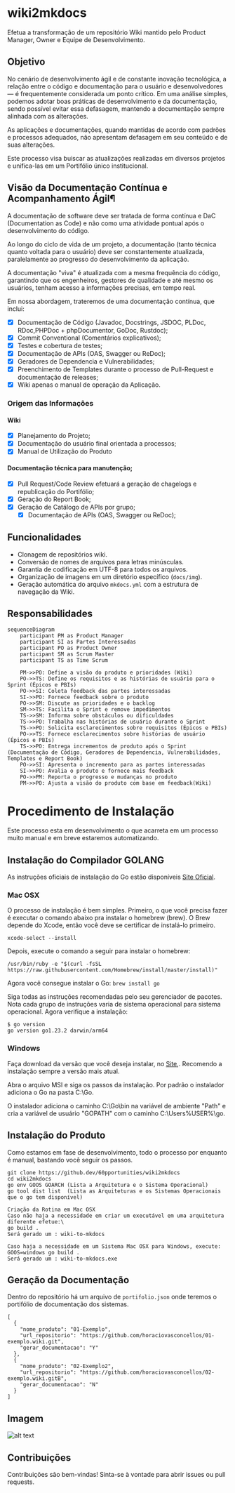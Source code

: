 # wiki2mkdocs
Efetua a transformação de um repositório Wiki mantido pelo Product Manager, Owner e Equipe de Desenvolvimento.

## Objetivo
No cenário de desenvolvimento ágil e de constante inovação tecnológica, a relação entre o código e documentação para o usuário e desenvolvedores — é frequentemente considerada um ponto crítico. Em uma análise simples, podemos adotar boas práticas de desenvolvimento e da documentação, sendo possível evitar essa defasagem, mantendo a documentação sempre alinhada com as alterações.

As aplicações e documentações, quando mantidas de acordo com padrões e processos adequados, não apresentam defasagem em seu conteúdo e de suas alterações.

Este processo visa buiscar as atualizações realizadas em diversos projetos e unifica-las em um Portifólio único institucional.

## Visão da Documentação Contínua e Acompanhamento Ágil¶
A documentação de software deve ser tratada de forma contínua e DaC (Documentation as Code) e não como uma atividade pontual após o desenvolvimento do código.

Ao longo do ciclo de vida de um projeto, a documentação (tanto técnica quanto voltada para o usuário) deve ser constantemente atualizada, paralelamente ao progresso do desenvolvimento da aplicação.

A documentação "viva" é atualizada com a mesma frequência do código, garantindo que os engenheiros, gestores de qualidade e até mesmo os usuários, tenham acesso a informações precisas, em tempo real.

Em nossa abordagem, trateremos de uma documentação contínua, que inclui:

- [x] Documentação de Código (Javadoc, Docstrings, JSDOC, PLDoc, RDoc,PHPDoc + phpDocumentor, GoDoc, Rustdoc);
- [x] Commit Conventional (Comentários explicativos);
- [x] Testes e cobertura de testes;
- [x] Documentação de APIs (OAS, Swagger ou ReDoc);
- [x] Geradores de Dependencia e Vulnerabilidades;
- [x] Preenchimento de Templates durante o processo de Pull-Request e documentação de releases;
- [x] Wiki apenas o manual de operação da Aplicação.

### Origem das Informações

#### Wiki
- [x] Planejamento do Projeto;
- [x] Documentação do usuário final orientada a processos;
- [x] Manual de Utilização do Produto

#### Documentação técnica para manutenção;
- [x] Pull Request/Code Review efetuará a geração de chagelogs e republicação do Portifólio;
- [x] Geração do Report Book;
- [x] Geração de Catálogo de APIs por grupo;
   - [x] Documentação de APIs (OAS, Swagger ou ReDoc);

## Funcionalidades
- Clonagem de repositórios wiki.
- Conversão de nomes de arquivos para letras minúsculas.
- Garantia de codificação em UTF-8 para todos os arquivos.
- Organização de imagens em um diretório específico (`docs/img`).
- Geração automática do arquivo `mkdocs.yml` com a estrutura de navegação da Wiki.

## Responsabilidades

```mermaid
sequenceDiagram
    participant PM as Product Manager
    participant SI as Partes Interessadas
    participant PO as Product Owner
    participant SM as Scrum Master
    participant TS as Time Scrum

    PM->>PO: Define a visão do produto e prioridades (Wiki)
    PO->>TS: Define os requisitos e as histórias de usuário para o Sprint (Épicos e PBIs)
    PO->>SI: Coleta feedback das partes interessadas
    SI->>PO: Fornece feedback sobre o produto
    PO->>SM: Discute as prioridades e o backlog
    SM->>TS: Facilita o Sprint e remove impedimentos
    TS->>SM: Informa sobre obstáculos ou dificuldades
    TS->>PO: Trabalha nas histórias de usuário durante o Sprint
    TS->>PO: Solicita esclarecimentos sobre requisitos (Épicos e PBIs)
    PO->>TS: Fornece esclarecimentos sobre histórias de usuário (Épicos e PBIs)
    TS->>PO: Entrega incrementos de produto após o Sprint (Documentação de Código, Geradores de Dependencia, Vulnerabilidades, Templates e Report Book)
    PO->>SI: Apresenta o incremento para as partes interessadas
    SI->>PO: Avalia o produto e fornece mais feedback
    PO->>PM: Reporta o progresso e mudanças no produto
    PM->>PO: Ajusta a visão do produto com base em feedback(Wiki)
```

# Procedimento de Instalação
Este processo esta em desenvolvimento o que acarreta em um processo muito manual e em breve estaremos automatizando.
## Instalação do Compilador GOLANG
As instruções oficiais de instalação do Go estão disponíveis [Site Oficial](http://www.golangbr.org/doc/instalacao).
### Mac OSX
O processo de instalação é bem simples. Primeiro, o que você precisa fazer é executar o comando abaixo pra instalar o homebrew (brew). O Brew depende do Xcode, então você deve se certificar de instalá-lo primeiro.

```xcode-select --install```

Depois, execute o comando a seguir para instalar o homebrew:

```/usr/bin/ruby -e "$(curl -fsSL https://raw.githubusercontent.com/Homebrew/install/master/install)"```

Agora você consegue instalar o Go:
```brew install go```

Siga todas as instruções recomendadas pelo seu gerenciador de pacotes. Nota cada grupo de instruções varia de sistema operacional para sistema operacional. Agora verifique a instalação:
```
$ go version
go version go1.23.2 darwin/arm64
```

### Windows
Faça download da versão que você deseja instalar, no [Site](https://go.dev/dl/),. Recomendo a instalação sempre a versão mais atual.

Abra o arquivo MSI e siga os passos da instalação. Por padrão o instalador adiciona o Go na pasta C:\Go.

O instalador adiciona o caminho C:\Go\bin na variável de ambiente "Path" e cria a variável de usuário "GOPATH" com o caminho C:\Users\%USER%\go.

## Instalação do Produto
Como estamos em fase de desenvolvimento, todo o processo por enquanto é manual, bastando você seguir os passos.

```
git clone https://github.dev/60pportunities/wiki2mkdocs
cd wiki2mkdocs
go env GOOS GOARCH (Lista a Arquitetura e o Sistema Operacional)
go tool dist list  (Lista as Arquiteturas e os Sistemas Operacionais que o go tem disponível)

Criação da Rotina em Mac OSX
Caso não haja a necessidade em criar um executável em uma arquitetura diferente efetue:\
go build .
Será gerado um : wiki-to-mkdocs

Caso haja a necessidade em um Sistema Mac OSX para Windows, execute:
GOOS=windows go build .
Será gerado um : wiki-to-mkdocs.exe
```
## Geração da Documentação
Dentro do repositório há um arquivo de `portifolio.json` onde teremos o portifólio de documentação dos sistemas.

```
[
  {
    "nome_produto": "01-Exemplo",
    "url_repositorio": "https://github.com/horaciovasconcellos/01-exemplo.wiki.git",
    "gerar_documentacao": "Y"
  },
  {
    "nome_produto": "02-Exemplo2",
    "url_repositorio": "https://github.com/horaciovasconcellos/02-exemplo.wiki.gitB",
    "gerar_documentacao": "N"
  }
]
```
## Imagem

![alt text](image.png)

## Contribuições

Contribuições são bem-vindas! Sinta-se à vontade para abrir issues ou pull requests.
